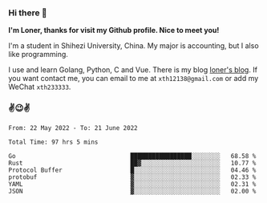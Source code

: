 ### Hi there 👋️

**I'm Loner, thanks for visit my Github profile. Nice to meet you!**

I'm a student in Shihezi University, China. My major is accounting, but I also like programming.

I use and learn Golang, Python, C and Vue. There is my blog [loner's blog](https://www.loner1024.top).  If you want contact me, you can email to me at `xth12138@gmail.com` or add my WeChat `xth233333`.

### ✌️😉✌️

<!--START_SECTION:waka-->

```text
From: 22 May 2022 - To: 21 June 2022

Total Time: 97 hrs 5 mins

Go                                █████████████████░░░░░░░░   68.58 %
Rust                              ██▓░░░░░░░░░░░░░░░░░░░░░░   10.77 %
Protocol Buffer                   █░░░░░░░░░░░░░░░░░░░░░░░░   04.46 %
protobuf                          ▓░░░░░░░░░░░░░░░░░░░░░░░░   02.33 %
YAML                              ▓░░░░░░░░░░░░░░░░░░░░░░░░   02.31 %
JSON                              ▓░░░░░░░░░░░░░░░░░░░░░░░░   02.00 %
```

<!--END_SECTION:waka-->



